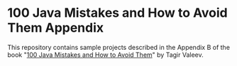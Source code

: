 # 100 Java Mistakes and How to Avoid Them Appendix

This repository contains sample projects described 
in the Appendix B of the book
"[100 Java Mistakes and How to Avoid Them](https://www.manning.com/books/100-java-mistakes-and-how-to-avoid-them)" by
Tagir Valeev.
